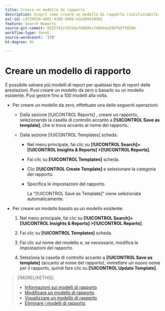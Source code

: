 ```yaml
---
title: Creare un modello di rapporto
description: Scopri come creare un modello di rapporto riutilizzabile.
exl-id: cd734539-ab01-4106-9998-e2ed994209b2
feature: Search Reports
source-git-commit: 052574217d7ddafb8895c74094da5997b5ff83db
workflow-type: tm+mt
source-wordcount: '170'
ht-degree: 0%

---
```


# Creare un modello di rapporto

È possibile salvare più modelli di report per qualsiasi tipo di report delle prestazioni. Puoi creare un modello da zero o basarlo su un modello esistente. Puoi gestire fino a 100 modelli alla volta.

* Per creare un modello da zero, effettuate una delle seguenti operazioni:

   * Dalla sezione [!UICONTROL Reports] , creare un rapporto, selezionando la casella di controllo accanto a **[!UICONTROL Save as template]**, che si trova accanto al nome del rapporto.

   * Dalla sezione [!UICONTROL Templates] scheda:

      * Nel menu principale, fai clic su **[!UICONTROL Search]> [!UICONTROL Insights & Reports] >[!UICONTROL Reports]**.

      * Fai clic su **[!UICONTROL Templates]** scheda.

      * Clic **[!UICONTROL Create Template]** e selezionare la categoria del rapporto.

      * Specifica le impostazioni del rapporto.

        La &quot;[!UICONTROL Save as Template]&quot; viene selezionata automaticamente.

* Per creare un modello basato su un modello esistente:

   1. Nel menu principale, fai clic su **[!UICONTROL Search]> [!UICONTROL Insights & Reports] >[!UICONTROL Reports]**.

   1. Fai clic su **[!UICONTROL Templates]** scheda.

   1. Fai clic sul nome del modello e, se necessario, modifica le impostazioni del rapporto.

   1. Seleziona la casella di controllo accanto a **[!UICONTROL Save as template]** (accanto al nome del rapporto), immettere un nuovo nome per il rapporto, quindi fare clic su **[!UICONTROL Update Template]**.

>[!MORELIKETHIS]
>
>* [Informazioni sui modelli di rapporto](template-about.md)
>* [Modificare un modello di rapporto](template-edit.md)
>* [Visualizzare un modello di rapporto](template-view.md)
>* [Eliminare i modelli di rapporto](template-delete.md)

